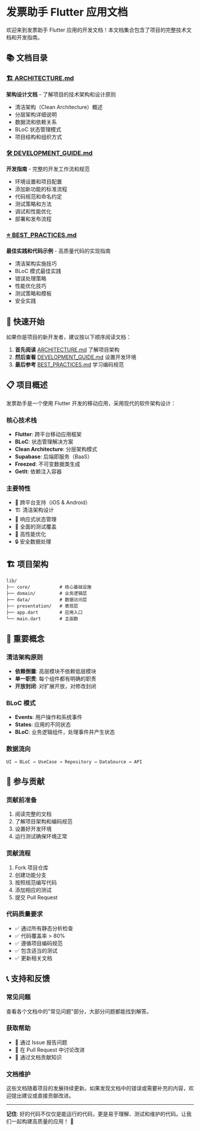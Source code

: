 # 发票助手 Flutter 应用文档

欢迎来到发票助手 Flutter 应用的开发文档！本文档集合包含了项目的完整技术文档和开发指南。

## 📚 文档目录

### [🏗️ ARCHITECTURE.md](./ARCHITECTURE.md)
**架构设计文档** - 了解项目的技术架构和设计原则
- 清洁架构（Clean Architecture）概述
- 分层架构详细说明
- 数据流和依赖关系
- BLoC 状态管理模式
- 项目结构和组织方式

### [🛠️ DEVELOPMENT_GUIDE.md](./DEVELOPMENT_GUIDE.md) 
**开发指南** - 完整的开发工作流和规范
- 环境设置和项目配置
- 添加新功能的标准流程
- 代码规范和命名约定
- 测试策略和方法
- 调试和性能优化
- 部署和发布流程

### [⭐ BEST_PRACTICES.md](./BEST_PRACTICES.md)
**最佳实践和代码示例** - 高质量代码的实现指南
- 清洁架构实施技巧
- BLoC 模式最佳实践
- 错误处理策略
- 性能优化技巧
- 测试策略和模板
- 安全实践

## 🚀 快速开始

如果你是项目的新开发者，建议按以下顺序阅读文档：

1. **首先阅读** [ARCHITECTURE.md](./ARCHITECTURE.md) 了解项目架构
2. **然后查看** [DEVELOPMENT_GUIDE.md](./DEVELOPMENT_GUIDE.md) 设置开发环境
3. **最后参考** [BEST_PRACTICES.md](./BEST_PRACTICES.md) 学习编码规范

## 📋 项目概述

发票助手是一个使用 Flutter 开发的移动应用，采用现代的软件架构设计：

### 核心技术栈
- **Flutter**: 跨平台移动应用框架
- **BLoC**: 状态管理解决方案
- **Clean Architecture**: 分层架构模式
- **Supabase**: 后端即服务（BaaS）
- **Freezed**: 不可变数据类生成
- **GetIt**: 依赖注入容器

### 主要特性
- 📱 跨平台支持（iOS & Android）
- 🏗️ 清洁架构设计
- 🔄 响应式状态管理
- 🧪 全面的测试覆盖
- 🚀 高性能优化
- 🔒 安全数据处理

## 🏗️ 项目架构

```
lib/
├── core/           # 核心基础设施
├── domain/         # 业务逻辑层
├── data/           # 数据访问层
├── presentation/   # 表现层
├── app.dart        # 应用入口
└── main.dart       # 主函数
```

## 📖 重要概念

### 清洁架构原则
- **依赖倒置**: 高层模块不依赖低层模块
- **单一职责**: 每个组件都有明确的职责
- **开放封闭**: 对扩展开放，对修改封闭

### BLoC 模式
- **Events**: 用户操作和系统事件
- **States**: 应用的不同状态  
- **BLoC**: 业务逻辑组件，处理事件并产生状态

### 数据流向
```
UI → BLoC → UseCase → Repository → DataSource → API
```

## 🤝 参与贡献

### 贡献前准备
1. 阅读完整的文档
2. 了解项目架构和编码规范
3. 设置好开发环境
4. 运行测试确保环境正常

### 贡献流程
1. Fork 项目仓库
2. 创建功能分支
3. 按照规范编写代码
4. 添加相应的测试
5. 提交 Pull Request

### 代码质量要求
- ✅ 通过所有静态分析检查
- ✅ 代码覆盖率 > 80%
- ✅ 遵循项目编码规范
- ✅ 包含适当的测试
- ✅ 更新相关文档

## 📞 支持和反馈

### 常见问题
查看各个文档中的"常见问题"部分，大部分问题都能找到解答。

### 获取帮助
- 📧 通过 Issue 报告问题
- 💬 在 Pull Request 中讨论改进
- 📝 通过文档贡献知识

### 文档维护
这些文档随着项目的发展持续更新。如果发现文档中的错误或需要补充的内容，欢迎提出建议或直接贡献改进。

---

**记住**: 好的代码不仅仅是能运行的代码，更是易于理解、测试和维护的代码。让我们一起构建高质量的应用！ 🚀